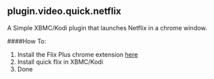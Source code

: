 plugin.video.quick.netflix
-------------
A Simple XBMC/Kodi plugin that launches Netflix in a chrome window.

####How To:

1. Install the Flix Plus chrome extension [here](https://chrome.google.com/webstore/detail/flix-plus-by-lifehacker/fcjjgdnadfneaamhipplgpfkdnbfagla)
2. Install quick flix in XBMC/Kodi
3. Done